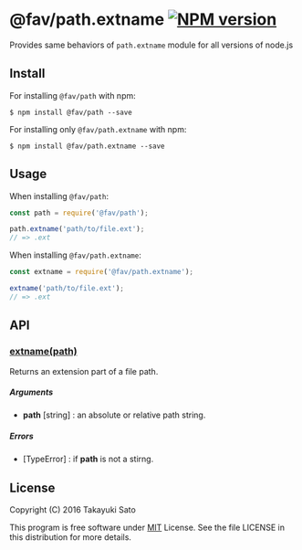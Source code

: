 @fav/path.extname [![NPM version][npm-image]][npm-url]
=================

Provides same behaviors of `path.extname` module for all versions of node.js

Install
-------

For installing `@fav/path` with npm:

```
$ npm install @fav/path --save
```

For installing only `@fav/path.extname` with npm:

```
$ npm install @fav/path.extname --save
```

Usage
-----

When installing `@fav/path`:

```js
const path = require('@fav/path');

path.extname('path/to/file.ext');
// => .ext
```

When installing `@fav/path.extname`:

```js
const extname = require('@fav/path.extname');

extname('path/to/file.ext');
// => .ext
```

API
---

### <u>extname(path)</u>

Returns an extension part of a file path.

##### Arguments

* **path** [string] : an absolute or relative path string.

##### Errors

* [TypeError] : if **path** is not a stirng.

License
-------

Copyright (C) 2016 Takayuki Sato

This program is free software under [MIT][mit-url] License.
See the file LICENSE in this distribution for more details.

[npm-image]: http://img.shields.io/badge/npm-v0.7.0-blue.svg
[npm-url]: https://www.npmjs.org/package/@fav/path/
[mit-url]: https://opensource.org/license/MIT
